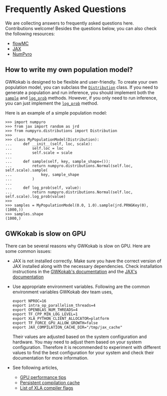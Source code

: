 # Frequently Asked Questions

We are collecting answers to frequently asked questions here. Contributions welcome!
Besides the questions below, you can also check the following resources:

- [flowMC](https://flowmc.readthedocs.io/en/main/FAQ/)
- [JAX](https://jax.readthedocs.io/en/latest/faq.html)
- [NumPyro](https://num.pyro.ai/en/stable/getting_started.html#frequently-asked-questions)

## How to write my own population model?

GWKokab is designed to be flexible and user-friendly. To create your own population
model, you can subclass the [`Distribution`](numpyro.distributions.distribution.Distribution)
class. If you need to generate a population and run inference, you should implement
both the [`sample`](numpyro.distributions.distribution.Distribution.sample) and
[`log_prob`](numpyro.distributions.distribution.Distribution.log_prob) methods. However,
if you only need to run inference, you can just implement the
[`log_prob`](numpyro.distributions.distribution.Distribution.log_prob) method.

Here is an example of a simple population model:

```{code-block} python
>>> import numpyro
>>> from jax import random as jrd
>>> from numpyro.distributions import Distribution
>>>
>>> class MyPopulationModel(Distribution):
...     def __init__(self, loc, scale):
...         self.loc = loc
...         self.scale = scale
...
...     def sample(self, key, sample_shape=()):
...         return numpyro.distributions.Normal(self.loc, self.scale).sample(
...             key, sample_shape
...         )
...
...     def log_prob(self, value):
...         return numpyro.distributions.Normal(self.loc, self.scale).log_prob(value)
>>>
>>> samples = MyPopulationModel(0.0, 1.0).sample(jrd.PRNGKey(0), (1000,))
>>> samples.shape
(1000,)
```

## GWKokab is slow on GPU

There can be several reasons why GWKokab is slow on GPU. Here are some common issues:

- JAX is not installed correctly. Make sure you have the correct version of JAX installed along with the necessary dependencies. Check installation instructions in the [GWKokab's documentation](#installation) and the [JAX's documentation](https://jax.readthedocs.io/en/latest/installation.html)
- Use appropriate environment variables. Following are the common environment variables GWKokab dev team uses,

    ```{code-block} bash
    export NPROC=16
    export intra_op_parallelism_threads=4
    export OPENBLAS_NUM_THREADS=4
    export TF_CPP_MIN_LOG_LEVEL=1
    export XLA_PYTHON_CLIENT_ALLOCATOR=platform
    export TF_FORCE_GPU_ALLOW_GROWTH=false
    export JAX_COMPILATION_CACHE_DIR="/tmp/jax_cache"
    ```

    Their values are adjusted based on the system configuration and hardware. You may need to adjust them based on your system configuration. Therefore it is recommended to experiment with different values to find the best configuration for your system and check their documentation for more information.
- See following articles,
  - [GPU performance tips](https://jax.readthedocs.io/en/latest/gpu_performance_tips.html)
  - [Persistent compilation cache](https://jax.readthedocs.io/en/latest/persistent_compilation_cache.html)
  - [List of XLA compiler flags](https://jax.readthedocs.io/en/latest/xla_flags.html)
